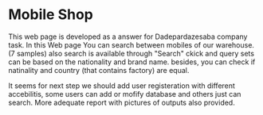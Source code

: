 # Mobile Shop
This web page is developed as a answer for Dadepardazesaba company task. In this Web page You can search between mobiles of our warehouse.(7 samples)
also search is available through "Search" ckick and query sets can be based on the nationality and brand name. besides, you can check if natinality and country (that contains factory) are equal.



It seems for next step we should add user registeration with different accebilitis, some users can add or mofify database and others just can search. 
More adequate report with pictures of outputs also provided. 
